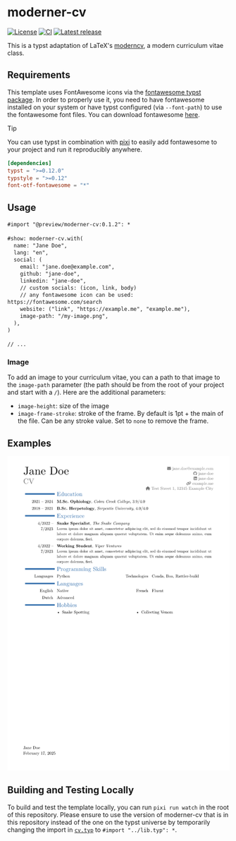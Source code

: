 # moderner-cv

[![License][license-badge]][license]
[![CI][ci-badge]][ci]
[![Latest release][latest-release-badge]][typst-universe]

[license-badge]: https://img.shields.io/github/license/pavelzw/moderner-cv?style=flat-square
[license]: ./LICENSE
[ci-badge]: https://img.shields.io/github/actions/workflow/status/pavelzw/moderner-cv/ci.yml?style=flat-square
[ci]: https://github.com/pavelzw/moderner-cv/actions/
[latest-release-badge]: https://img.shields.io/github/v/tag/pavelzw/moderner-cv?style=flat-square&label=latest&sort=semver
[typst-universe]: https://typst.app/universe/package/moderner-cv

This is a typst adaptation of LaTeX's [moderncv](https://github.com/moderncv/moderncv), a modern curriculum vitae class.

## Requirements

This template uses FontAwesome icons via the [fontawesome typst package](https://typst.app/universe/package/fontawesome).
In order to properly use it, you need to have fontawesome installed on your system or have typst configured (via `--font-path`) to use the fontawesome font files.
You can download fontawesome [here](https://fontawesome.com/download).

> [!TIP]
> You can use typst in combination with [pixi](https://pixi.sh) to easily add fontawesome to your project and run it reproducibly anywhere.
>
> ```toml
> [dependencies]
> typst = ">=0.12.0"
> typstyle = ">=0.12"
> font-otf-fontawesome = "*"
> ```

## Usage

```typst
#import "@preview/moderner-cv:0.1.2": *

#show: moderner-cv.with(
  name: "Jane Doe",
  lang: "en",
  social: (
    email: "jane.doe@example.com",
    github: "jane-doe",
    linkedin: "jane-doe",
    // custom socials: (icon, link, body)
    // any fontawesome icon can be used: https://fontawesome.com/search
    website: ("link", "https://example.me", "example.me"),
    image-path: "/my-image.png",
  ),
)

// ...
```
### Image

To add an image to your curriculum vitae, you can a path to that image to the `image-path` parameter (the path should be from the root of your project and start with a `/`). Here are the additional parameters:

- `image-height`: size of the image
- `image-frame-stroke`: stroke of the frame. By default is 1pt + the main of the file. Can be any stroke value. Set to `none` to remove the frame.

## Examples

![Jane Doe's CV](assets/thumbnail.png)

## Building and Testing Locally

To build and test the template locally, you can run `pixi run watch` in the root of this repository.
Please ensure to use the version of moderner-cv that is in this repository instead of the one on the typst universe by temporarily changing the import in [`cv.typ`](./template/cv.typ) to `#import "../lib.typ": *`.
